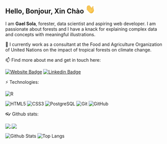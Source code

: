 ## Hello, Bonjour, Xin Chào <img src="https://raw.githubusercontent.com/gaelso/gaelso/master/wave.gif" width="30px">

<!--
Original gif from "https://raw.githubusercontent.com/aemmadi/aemmadi/master/wave.gif"
--> 

I am **Gael Sola**, forester, data scientist and aspiring web developer. I am passionate about forests and I have a knack for explaining complex data and concepts with meaningful illustrations. 

🌳 I currently work as a consultant at the Food and Agriculture Organization of United Nations on the impact of tropical forests on climate change.

📫 Find more about me and get in touch here:

[![Website Badge](https://img.shields.io/badge/-sola--analytics-%232167baff?style=flat&logo=Netlify&logoColor=white&link=https://sola-analytics.com)](https://www.sola-analytics.com)
[![Linkedin Badge](https://img.shields.io/badge/-gaelsola-blue?style=flat-square&logo=Linkedin&logoColor=white&link=https://www.linkedin.com/in/gaelsola/)](https://www.linkedin.com/in/gaelsola/)

⚡ Technologies:

![R](https://img.shields.io/badge/-R-276DC3?style=for-the-badge&logo=R&logoColor=white)

![HTML5](https://img.shields.io/badge/-HTML5-E34F26?style=flat-square&logo=html5&logoColor=white)
![CSS3](https://img.shields.io/badge/-CSS3-1572B6?style=flat-square&logo=css3)
![PostgreSQL](https://img.shields.io/badge/-PostgreSQL-4169E1?style=flat-square&logo=postgresql&logoColor=white)
![Git](https://img.shields.io/badge/-Git-black?style=flat-square&logo=git)
![GitHub](https://img.shields.io/badge/-GitHub-181717?style=flat-square&logo=github)

:eyeglasses: Github stats:

<a href="https://github.com/anuraghazra/github-readme-stats">
  <img align="center" src="https://github-readme-stats.vercel.app/api/pin/?username=anuraghazra&repo=github-readme-stats" />
</a>
<a href="https://github.com/anuraghazra/convoychat">
  <img align="center" src="https://github-readme-stats.vercel.app/api/pin/?username=anuraghazra&repo=convoychat" />
</a>

![Github Stats](https://github-readme-stats.vercel.app/api?username=gaelso&count_private=true&show_icons=true&include_all_commits=true)
![Top Langs](https://github-readme-stats.vercel.app/api/top-langs/?username=gaelso&count_private=true&layout=compact)

<!--
![Visitor Badge](https://visitor-badge.laobi.icu/badge?page_id=gaelso)
-->





